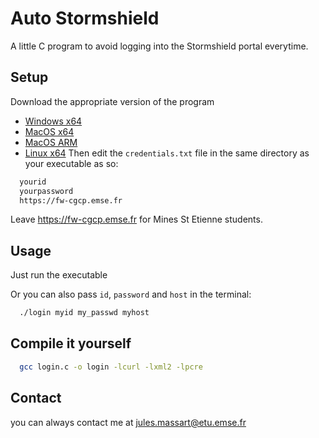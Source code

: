 
# Auto Stormshield

A little C program to avoid logging into the Stormshield portal everytime.

## Setup

Download the appropriate version of the program
- [Windows x64](link)
- [MacOS x64](link)
- [MacOS ARM](link)
- [Linux x64](link)
Then edit the `credentials.txt` file in the same directory as your executable as so:

```bash
  yourid
  yourpassword
  https://fw-cgcp.emse.fr
```
Leave https://fw-cgcp.emse.fr for Mines St Etienne students.

## Usage
Just run the executable

Or you can also pass `id`, `password` and `host` in the terminal:

```bash
  ./login myid my_passwd myhost
```

## Compile it yourself
```bash
  gcc login.c -o login -lcurl -lxml2 -lpcre
```
## Contact
you can always contact me at [jules.massart@etu.emse.fr](mailto:jules.massart@etu.emse.fr)

